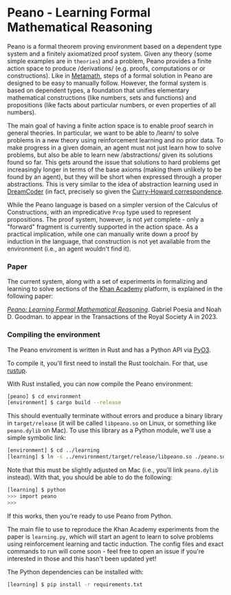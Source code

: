 # Peano - Learning Formal Mathematical Reasoning

Peano is a formal theorem proving environment based on a dependent type system and a finitely axiomatized proof system.
Given any theory (some simple examples are in `theories`) and a problem, Peano provides a finite action space to produce /derivations/
(e.g. proofs, computations or or constructions). Like in [Metamath](https://us.metamath.org/),
steps of a formal solution in Peano are designed to be easy to manually follow. However, the formal system is based on dependent types,
a foundation that unifies elementary mathematical constructions (like numbers, sets and functions) and propositions
(like facts about particular numbers, or even properties of all numbers).

The main goal of having a finite action space is to enable proof search in general theories.
In particular, we want to be able to /learn/ to solve problems in a new theory using
reinforcement learning and no prior data. To make progress in a given domain, an agent
must not just learn how to solve problems, but also be able to learn new /abstractions/
given its solutions found so far. This gets around the issue that solutions to hard problems
get increasingly longer in terms of the base axioms (making them unlikely to be found
by an agent), but they will be short when expressed through a proper abstractions.
This is very similar to the idea of abstraction learning used in [DreamCoder](https://arxiv.org/abs/2006.08381)
(in fact, precisely so given the [Curry-Howard correspondence](https://en.wikipedia.org/wiki/Curry%E2%80%93Howard_correspondence).

While the Peano language is based on a simpler version of the Calculus of Constructions,
with an impredicative `Prop` type used to represent propositions.
The proof system, however, is not *yet* complete - only a "forward" fragment is currently supported in the action space.
As a practical implication, while one can manually write down a proof by induction in the language,
that construction is not yet available from the environment (i.e., an agent wouldn't find it).

### Paper

The current system, along with a set of experiments in formalizing and learning to solve
sections of the [Khan Academy](khanacademy.org/) platform, is explained in the following paper:

[*Peano: Learning Formal Mathematical Reasoning*](https://arxiv.org/abs/2211.15864). Gabriel Poesia and Noah D. Goodman. to appear in the Transactions of the Royal Society A in 2023.

### Compiling the environment

The Peano enviroment is written in Rust and has a Python API via [PyO3](https://pyo3.rs/v0.18.2/).

To compile it, you'll first need to install the Rust toolchain. For that, use [rustup](https://rustup.rs/).

With Rust installed, you can now compile the Peano environment:

```sh
[peano] $ cd environment
[environment] $ cargo build --release
```

This should eventually terminate without errors and produce a binary library
in `target/release` (it will be called `libpeano.so` on Linux, or something like `peano.dylib` on Mac).
To use this library as a Python module, we'll use a simple symbolic link:

```sh
[environment] $ cd ../learning
[learning] $ ln -s ../environment/target/release/libpeano.so ./peano.so
```

Note that this must be slightly adjusted on Mac (i.e., you'll link `peano.dylib` instead). With that, you should be able to do the following:


```sh
[learning] $ python
>>> import peano
>>>
```

If this works, then you're ready to use Peano from Python.

The main file to use to reproduce the Khan Academy experiments from the paper is `learning.py`, which will start an agent
to learn to solve problems using reinforcement learning and tactic induction. The config files and exact commands to run will come soon -
feel free to open an issue if you're interested in those and this hasn't been updated yet!

The Python dependencies can be installed with:

```sh
[learning] $ pip install -r requirements.txt
```
